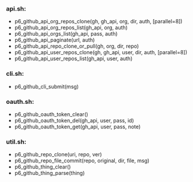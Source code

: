 ### api.sh:
- p6_github_api_org_repos_clone(gh, gh_api, org, dir, auth, [parallel=8])
- p6_github_api_org_repos_list(gh_api, org, auth)
- p6_github_api_orgs_list(gh_api, pass, auth)
- p6_github_api_paginate(url, auth)
- p6_github_api_repo_clone_or_pull(gh, org, dir, repo)
- p6_github_api_user_repos_clone(gh, gh_api, user, dir, auth, [parallel=8])
- p6_github_api_user_repos_list(gh_api, user, auth)

### cli.sh:
- p6_github_cli_submit(msg)

### oauth.sh:
- p6_github_oauth_token_clear()
- p6_github_oauth_token_del(gh_api, user, pass, id)
- p6_github_oauth_token_get(gh_api, user, pass, note)

### util.sh:
- p6_github_repo_clone(uri, repo, ver)
- p6_github_repo_file_commit(repo, original, dir, file, msg)
- p6_github_thing_clear()
- p6_github_thing_parse(thing)

